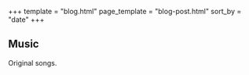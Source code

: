+++
template = "blog.html"
page_template = "blog-post.html"
sort_by = "date"
+++

## Music

Original songs.